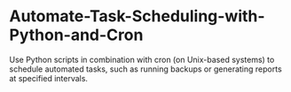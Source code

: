 # Automate-Task-Scheduling-with-Python-and-Cron
Use Python scripts in combination with cron (on Unix-based systems) to schedule automated tasks, such as running backups or generating reports at specified intervals.
